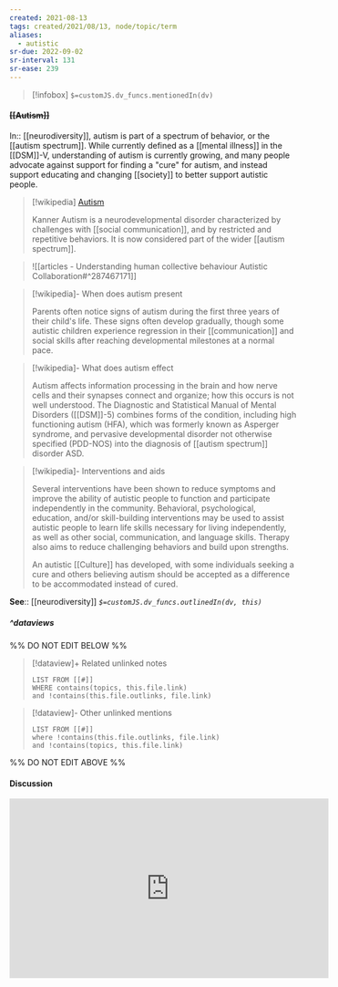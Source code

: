 ```yaml
---
created: 2021-08-13
tags: created/2021/08/13, node/topic/term
aliases:
  - autistic 
sr-due: 2022-09-02
sr-interval: 131
sr-ease: 239
---
```

> [!infobox]
`$=customJS.dv_funcs.mentionedIn(dv)`

#### <s class="topic-title">[[Autism]]</s>

In:: [[neurodiversity]],
autism is part of a spectrum of behavior, or the [[autism spectrum]].
While currently defined as a [[mental illness]] in the [[DSM]]-V, understanding of autism is currently growing, and many people advocate against support for finding a "cure" for autism, 
and instead support educating and changing [[society]] to better support autistic people.

> [!wikipedia] [Autism](https://en.wikipedia.org/wiki/Autism)
> 
> Kanner Autism is a neurodevelopmental disorder characterized by challenges with [[social communication]], and by restricted and repetitive behaviors. It is now considered part of the wider [[autism spectrum]].
> 

> ![[articles - Understanding human collective behaviour  Autistic Collaboration#^287467171]]

> [!wikipedia]- When does autism present
> 
> Parents often notice signs of autism during the first three years of their child's life. These signs often develop gradually, though some autistic children experience regression in their [[communication]] and social skills after reaching developmental milestones at a normal pace. 
> 

> [!wikipedia]- What does autism effect
> 
> Autism affects information processing in the brain and how nerve cells and their synapses connect and organize; how this occurs is not well understood. The Diagnostic and Statistical Manual of Mental Disorders ([[DSM]]-5) combines forms of the condition, including high functioning autism (HFA), which was formerly known as Asperger syndrome, and pervasive developmental disorder not otherwise specified (PDD-NOS) into the diagnosis of [[autism spectrum]] disorder ASD. 
> 

> [!wikipedia]- Interventions and aids
> 
> Several interventions have been shown to reduce symptoms and improve the ability of autistic people to function and participate independently in the community. Behavioral, psychological, education, and/or skill-building interventions may be used to assist autistic people to learn life skills necessary for living independently, as well as other social, communication, and language skills. Therapy also aims to reduce challenging behaviors and build upon strengths. 
> 
> An autistic [[Culture]] has developed, with some individuals seeking a cure and others believing autism should be accepted as a difference to be accommodated instead of cured.
>

**See**:: [[neurodiversity]]
*`$=customJS.dv_funcs.outlinedIn(dv, this)`*

##### ^dataviews

%% DO NOT EDIT BELOW %%
> [!dataview]+ Related unlinked notes
> ```dataview
> LIST FROM [[#]]
> WHERE contains(topics, this.file.link)
> and !contains(this.file.outlinks, file.link)
> ```
 
> [!dataview]- Other unlinked mentions
> ```dataview
> LIST FROM [[#]]
> where !contains(this.file.outlinks, file.link)
> and !contains(topics, this.file.link)
> ```

%% DO NOT EDIT ABOVE %%

#### Discussion

<iframe width="560" height="315" src="https://www.youtube.com/embed/mOtlF0ywH_s" title="YouTube video player" frameborder="0" allow="accelerometer; autoplay; clipboard-write; encrypted-media; gyroscope; picture-in-picture" allowfullscreen></iframe>
